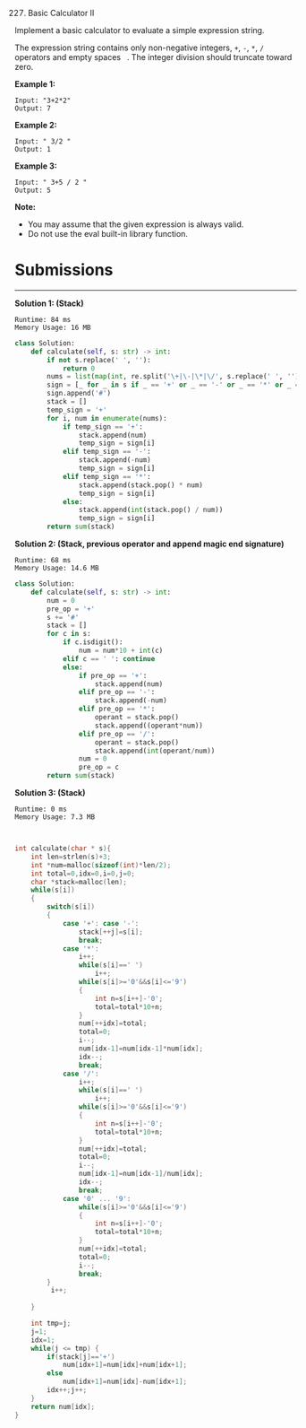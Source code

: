 227. Basic Calculator II

Implement a basic calculator to evaluate a simple expression string.

The expression string contains only non-negative integers, `+`, `-`, `*`, `/` operators and empty spaces ` `. The integer division should truncate toward zero.

**Example 1:**
```
Input: "3+2*2"
Output: 7
```

**Example 2:**
```
Input: " 3/2 "
Output: 1
```

**Example 3:**
```
Input: " 3+5 / 2 "
Output: 5
```

**Note:**

* You may assume that the given expression is always valid.
* Do not use the eval built-in library function.

# Submissions
---
**Solution 1: (Stack)**
```
Runtime: 84 ms
Memory Usage: 16 MB
```
```python
class Solution:
    def calculate(self, s: str) -> int:
        if not s.replace(' ', ''):
            return 0
        nums = list(map(int, re.split('\+|\-|\*|\/', s.replace(' ', ''))))
        sign = [_ for _ in s if _ == '+' or _ == '-' or _ == '*' or _ == '/']
        sign.append('#')
        stack = []
        temp_sign = '+'
        for i, num in enumerate(nums):
            if temp_sign == '+':
                stack.append(num)
                temp_sign = sign[i]
            elif temp_sign == '-':
                stack.append(-num)
                temp_sign = sign[i]
            elif temp_sign == '*':
                stack.append(stack.pop() * num)
                temp_sign = sign[i]
            else:
                stack.append(int(stack.pop() / num))
                temp_sign = sign[i]
        return sum(stack)
```

**Solution 2: (Stack, previous operator and append magic end signature)**
```
Runtime: 68 ms
Memory Usage: 14.6 MB
```
```python
class Solution:
    def calculate(self, s: str) -> int:
        num = 0
        pre_op = '+'
        s += '#'
        stack = []
        for c in s:
            if c.isdigit():
                num = num*10 + int(c)
            elif c == ' ': continue
            else:
                if pre_op == '+':
                    stack.append(num)
                elif pre_op == '-':
                    stack.append(-num)
                elif pre_op == '*':
                    operant = stack.pop()
                    stack.append((operant*num))
                elif pre_op == '/':
                    operant = stack.pop()
                    stack.append(int(operant/num))
                num = 0
                pre_op = c
        return sum(stack)
```

**Solution 3: (Stack)**
```
Runtime: 0 ms
Memory Usage: 7.3 MB
```
```c


int calculate(char * s){
    int len=strlen(s)+3;
    int *num=malloc(sizeof(int)*len/2);
    int total=0,idx=0,i=0,j=0;
    char *stack=malloc(len);
    while(s[i])
    {
        switch(s[i])
        {
            case '+': case '-':
                stack[++j]=s[i];
                break;
            case '*': 
                i++;
                while(s[i]==' ')
                    i++;
                while(s[i]>='0'&&s[i]<='9')
                {
                    int n=s[i++]-'0';
                    total=total*10+n;
                }
                num[++idx]=total;
                total=0;
                i--;
                num[idx-1]=num[idx-1]*num[idx];
                idx--;
                break;
            case '/':
                i++;
                while(s[i]==' ')
                    i++;
                while(s[i]>='0'&&s[i]<='9')
                {
                    int n=s[i++]-'0';
                    total=total*10+n;
                }
                num[++idx]=total;
                total=0;
                i--;
                num[idx-1]=num[idx-1]/num[idx];
                idx--;
                break;
            case '0' ... '9':
                while(s[i]>='0'&&s[i]<='9')
                {
                    int n=s[i++]-'0';
                    total=total*10+n;
                }
                num[++idx]=total;
                total=0;
                i--;
                break;
        }
         i++;
                
    }

    int tmp=j;
    j=1;
    idx=1;
    while(j <= tmp) { 
        if(stack[j]=='+')
            num[idx+1]=num[idx]+num[idx+1];
        else
            num[idx+1]=num[idx]-num[idx+1];
        idx++;j++;
    }
    return num[idx];
}
```
